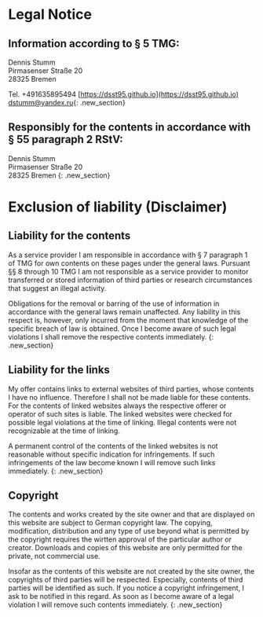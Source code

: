 # Legal Notice
## Information according to § 5 TMG:
Dennis Stumm  
Pirmasenser Straße 20  
28325 Bremen

Tel. &#43;&#52;&#57;&#49;&#54;&#51;&#53;&#56;&#57;&#53;&#52;&#57;&#52;
[https://dsst95.github.io](https://dsst95.github.io)  
<a href='ma&#105;lt&#111;&#58;d%7&#51;&#116;um%6D&#64;y%61%&#54;&#69;d&#37;65x&#46;r&#117;'>&#100;st&#117;mm&#64;&#121;andex&#46;&#114;u</a>{: .new_section}


## Responsibly for the contents in accordance with § 55 paragraph 2 RStV:
Dennis Stumm  
Pirmasenser Straße 20  
28325 Bremen
{: .new_section}


# Exclusion of liability (Disclaimer)
## Liability for the contents
As a service provider I am responsible in accordance with § 7 paragraph 1 of TMG for own contents on these pages under the general laws. Pursuant §§ 8 through 10 TMG I am not responsible as a service provider to monitor transferred or stored information of third parties or research circumstances that suggest an illegal activity.

Obligations for the removal or barring of the use of information in accordance with the general laws remain unaffected. Any liability in this respect is, however, only incurred from the moment that knowledge of the specific breach of law is obtained. Once I become aware of such legal violations I shall remove the respective contents immediately.
{: .new_section}

## Liability for the links
My offer contains links to external websites of third parties, whose contents I have no influence. Therefore I shall not be made liable for these contents. For the contents of linked websites always the respective offerer or operator of such sites is liable. The linked websites were checked for possible legal violations at the time of linking. Illegal contents were not recognizable at the time of linking.

A permanent control of the contents of the linked websites is not reasonable without specific indication for infringements. If such infringements of the law become known I will remove such links immediately.
{: .new_section}

## Copyright
The contents and works created by the site owner and that are displayed on this website are subject to German copyright law. The copying, modification, distribution and any type of use beyond what is permitted by the copyright requires the wirtten approval of the particular author or creator. Downloads and copies of this website are only permitted for the private, not commercial use.

Insofar as the contents of this website are not created by the site owner, the copyrights of third parties will be respected. Especially, contents of third parties will be identified as such. If you notice a copyright infringement, I ask to be notified in this regard. As soon as I become aware of a legal violation I will remove such contents immediately.
{: .new_section}
